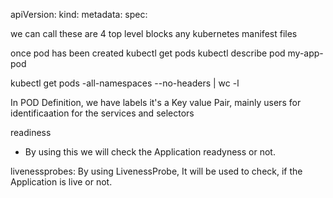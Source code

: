 apiVersion:
kind:
metadata:
spec:

we can call these are 4 top level blocks any kubernetes manifest files

once pod has been created
kubectl get pods
kubectl describe pod my-app-pod

kubectl get pods -all-namespaces --no-headers | wc -l


In POD Definition, we have labels
it's a Key value Pair, mainly users for identificaation for the services and selectors

readiness 
- By using this we will check the Application readyness or not.


livenessprobes:
By using LivenessProbe, It will be used to check, if the Application is live or not.
